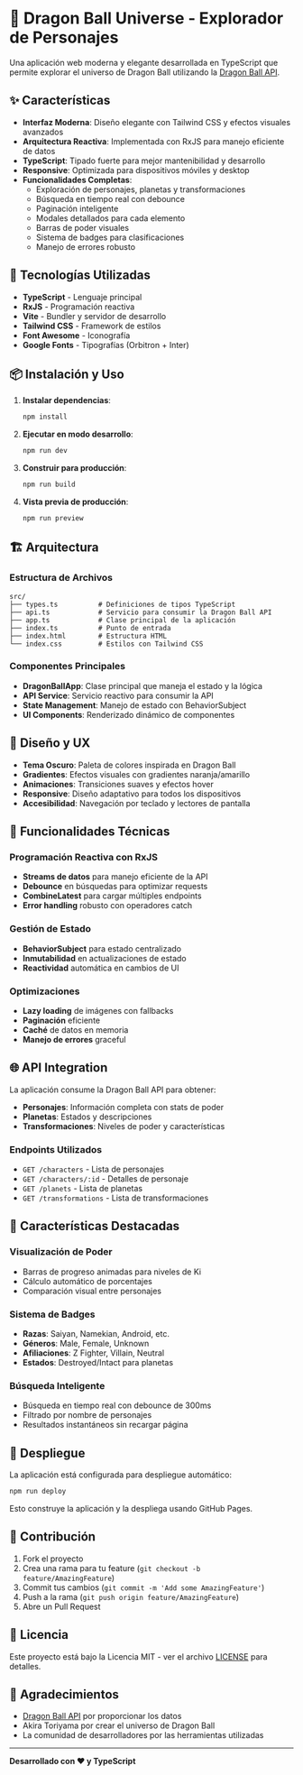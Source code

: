 # 🐉 Dragon Ball Universe - Explorador de Personajes

Una aplicación web moderna y elegante desarrollada en TypeScript que permite explorar el universo de Dragon Ball utilizando la [Dragon Ball API](https://web.dragonball-api.com/documentation).

## ✨ Características

- **Interfaz Moderna**: Diseño elegante con Tailwind CSS y efectos visuales avanzados
- **Arquitectura Reactiva**: Implementada con RxJS para manejo eficiente de datos
- **TypeScript**: Tipado fuerte para mejor mantenibilidad y desarrollo
- **Responsive**: Optimizada para dispositivos móviles y desktop
- **Funcionalidades Completas**:
  - Exploración de personajes, planetas y transformaciones
  - Búsqueda en tiempo real con debounce
  - Paginación inteligente
  - Modales detallados para cada elemento
  - Barras de poder visuales
  - Sistema de badges para clasificaciones
  - Manejo de errores robusto

## 🚀 Tecnologías Utilizadas

- **TypeScript** - Lenguaje principal
- **RxJS** - Programación reactiva
- **Vite** - Bundler y servidor de desarrollo
- **Tailwind CSS** - Framework de estilos
- **Font Awesome** - Iconografía
- **Google Fonts** - Tipografías (Orbitron + Inter)

## 📦 Instalación y Uso

1. **Instalar dependencias**:
   ```bash
   npm install
   ```

2. **Ejecutar en modo desarrollo**:
   ```bash
   npm run dev
   ```

3. **Construir para producción**:
   ```bash
   npm run build
   ```

4. **Vista previa de producción**:
   ```bash
   npm run preview
   ```

## 🏗️ Arquitectura

### Estructura de Archivos

```
src/
├── types.ts          # Definiciones de tipos TypeScript
├── api.ts            # Servicio para consumir la Dragon Ball API
├── app.ts            # Clase principal de la aplicación
├── index.ts          # Punto de entrada
├── index.html        # Estructura HTML
└── index.css         # Estilos con Tailwind CSS
```

### Componentes Principales

- **DragonBallApp**: Clase principal que maneja el estado y la lógica
- **API Service**: Servicio reactivo para consumir la API
- **State Management**: Manejo de estado con BehaviorSubject
- **UI Components**: Renderizado dinámico de componentes

## 🎨 Diseño y UX

- **Tema Oscuro**: Paleta de colores inspirada en Dragon Ball
- **Gradientes**: Efectos visuales con gradientes naranja/amarillo
- **Animaciones**: Transiciones suaves y efectos hover
- **Responsive**: Diseño adaptativo para todos los dispositivos
- **Accesibilidad**: Navegación por teclado y lectores de pantalla

## 🔧 Funcionalidades Técnicas

### Programación Reactiva con RxJS

- **Streams de datos** para manejo eficiente de la API
- **Debounce** en búsquedas para optimizar requests
- **CombineLatest** para cargar múltiples endpoints
- **Error handling** robusto con operadores catch

### Gestión de Estado

- **BehaviorSubject** para estado centralizado
- **Inmutabilidad** en actualizaciones de estado
- **Reactividad** automática en cambios de UI

### Optimizaciones

- **Lazy loading** de imágenes con fallbacks
- **Paginación** eficiente
- **Caché** de datos en memoria
- **Manejo de errores** graceful

## 🌐 API Integration

La aplicación consume la Dragon Ball API para obtener:

- **Personajes**: Información completa con stats de poder
- **Planetas**: Estados y descripciones
- **Transformaciones**: Niveles de poder y características

### Endpoints Utilizados

- `GET /characters` - Lista de personajes
- `GET /characters/:id` - Detalles de personaje
- `GET /planets` - Lista de planetas  
- `GET /transformations` - Lista de transformaciones

## 🎯 Características Destacadas

### Visualización de Poder
- Barras de progreso animadas para niveles de Ki
- Cálculo automático de porcentajes
- Comparación visual entre personajes

### Sistema de Badges
- **Razas**: Saiyan, Namekian, Android, etc.
- **Géneros**: Male, Female, Unknown
- **Afiliaciones**: Z Fighter, Villain, Neutral
- **Estados**: Destroyed/Intact para planetas

### Búsqueda Inteligente
- Búsqueda en tiempo real con debounce de 300ms
- Filtrado por nombre de personajes
- Resultados instantáneos sin recargar página

## 🚀 Despliegue

La aplicación está configurada para despliegue automático:

```bash
npm run deploy
```

Esto construye la aplicación y la despliega usando GitHub Pages.

## 🤝 Contribución

1. Fork el proyecto
2. Crea una rama para tu feature (`git checkout -b feature/AmazingFeature`)
3. Commit tus cambios (`git commit -m 'Add some AmazingFeature'`)
4. Push a la rama (`git push origin feature/AmazingFeature`)
5. Abre un Pull Request

## 📄 Licencia

Este proyecto está bajo la Licencia MIT - ver el archivo [LICENSE](LICENSE) para detalles.

## 🙏 Agradecimientos

- [Dragon Ball API](https://web.dragonball-api.com/) por proporcionar los datos
- Akira Toriyama por crear el universo de Dragon Ball
- La comunidad de desarrolladores por las herramientas utilizadas

---

**Desarrollado con ❤️ y TypeScript**
